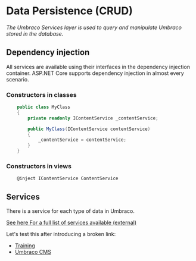 # Data Persistence (CRUD)

_The Umbraco Services layer is used to query and manipulate Umbraco stored in the database_.

## Dependency injection

All services are available using their interfaces in the dependency injection container. ASP.NET Core supports dependency injection in almost every scenario.

### Constructors in classes

```csharp
    public class MyClass
    {
        private readonly IContentService _contentService;

        public MyClass(IContentService contentService)
        {
            _contentService = contentService;
        }
    }
```

### Constructors in views

```cshtml
    @inject IContentService ContentService
```

## Services

There is a service for each type of data in Umbraco.

[See here For a full list of services available (external)](https://apidocs.umbraco.com/v15/csharp/api/Umbraco.Cms.Core.Services.html)

Let's test this after introducing a broken link:

- [Training](https://umbraco.com/training)
- [Umbraco CMS](https://umbraco.com/products/umbraco-cms/)